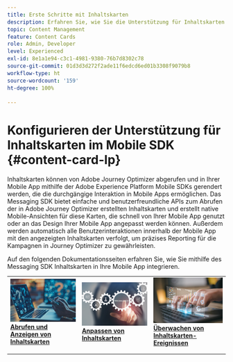 ```yaml
---
title: Erste Schritte mit Inhaltskarten
description: Erfahren Sie, wie Sie die Unterstützung für Inhaltskarten im Web SDK konfigurieren
topic: Content Management
feature: Content Cards
role: Admin, Developer
level: Experienced
exl-id: 8e1a1e94-c3c1-4981-9380-76b7d8302c78
source-git-commit: 01d3d3d272f2ade11f6edcd6ed01b3308f9079b8
workflow-type: ht
source-wordcount: '159'
ht-degree: 100%

---
```


# Konfigurieren der Unterstützung für Inhaltskarten im Mobile SDK {#content-card-lp}

Inhaltskarten können von Adobe Journey Optimizer abgerufen und in Ihrer Mobile App mithilfe der Adobe Experience Platform Mobile SDKs gerendert werden, die die durchgängige Interaktion in Mobile Apps ermöglichen. Das Messaging SDK bietet einfache und benutzerfreundliche APIs zum Abrufen der in Adobe Journey Optimizer erstellten Inhaltskarten und erstellt native Mobile-Ansichten für diese Karten, die schnell von Ihrer Mobile App genutzt oder an das Design Ihrer Mobile App angepasst werden können. Außerdem werden automatisch alle Benutzerinteraktionen innerhalb der Mobile App mit den angezeigten Inhaltskarten verfolgt, um präzises Reporting für die Kampagnen in Journey Optimizer zu gewährleisten.

Auf den folgenden Dokumentationsseiten erfahren Sie, wie Sie mithilfe des Messaging SDK Inhaltskarten in Ihre Mobile App integrieren.


<table style="table-layout:fixed"><tr style="border: 0;">
<td>
<a href="https://developer.adobe.com/client-sdks/edge/adobe-journey-optimizer/content-card-ui/iOS/tutorial/displaying-content-cards/">
<img alt="Abrufen" src="assets/do-not-localize/fetch.jpeg">
</a>
<div><a href="https://developer.adobe.com/client-sdks/edge/adobe-journey-optimizer/content-card-ui/iOS/tutorial/displaying-content-cards/"><strong>Abrufen und Anzeigen von Inhaltskarten</strong>
</div>
<p>
</td>
<td>
<a href="https://developer.adobe.com/client-sdks/edge/adobe-journey-optimizer/content-card-ui/iOS/tutorial/customizing-content-card-templates/">
<img alt="Anpassen" src="assets/do-not-localize/customize.jpeg">
</a>
<div>
<a href="https://developer.adobe.com/client-sdks/edge/adobe-journey-optimizer/content-card-ui/iOS/tutorial/customizing-content-card-templates/"><strong>Anpassen von Inhaltskarten</strong></a>
</div>
<p></td>
<td>
<a href="https://developer.adobe.com/client-sdks/edge/adobe-journey-optimizer/content-card-ui/iOS/tutorial/listening-content-card-events/">
<img alt="Überwachen" src="assets/do-not-localize/listen.jpeg">
</a>
<div>
<a href="https://developer.adobe.com/client-sdks/edge/adobe-journey-optimizer/content-card-ui/iOS/tutorial/listening-content-card-events/"><strong>Überwachen von Inhaltskarten-Ereignissen</strong></a>
</div>
<p>
</td>
</tr></table>
